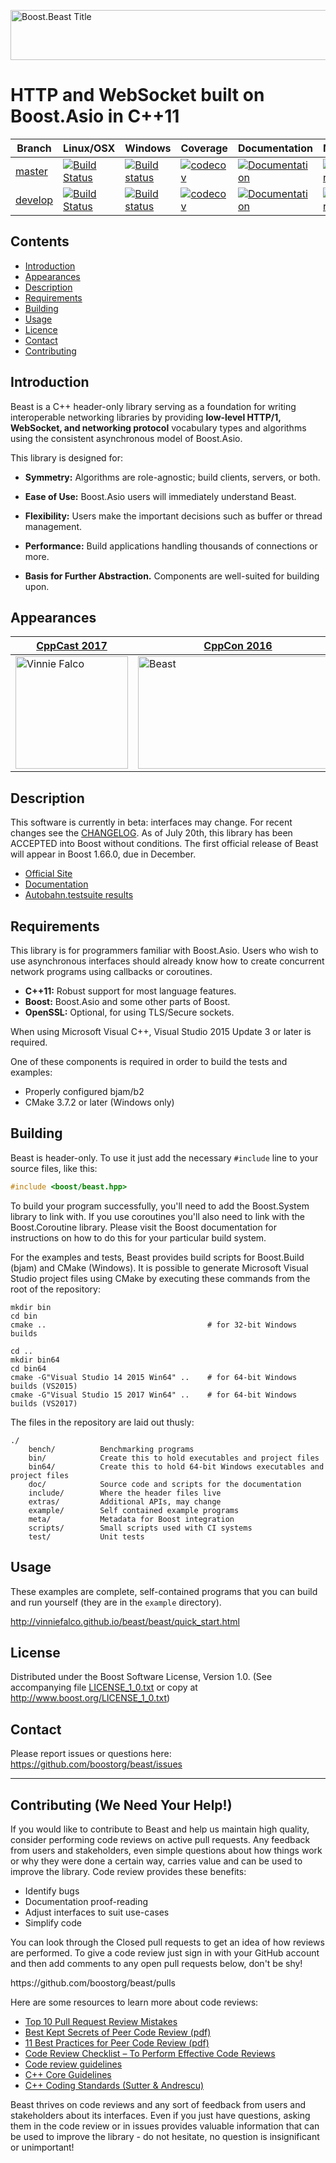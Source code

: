 <img width="880" height = "80" alt = "Boost.Beast Title"
    src="https://raw.githubusercontent.com/boostorg/beast/master/doc/images/readme2.png">

# HTTP and WebSocket built on Boost.Asio in C++11

Branch      | Linux/OSX | Windows | Coverage | Documentation | Matrix
------------|-----------|---------|----------|---------------|--------
[master](https://github.com/boostorg/beast/tree/master)   | [![Build Status](https://travis-ci.org/boostorg/beast.svg?branch=master)](https://travis-ci.org/boostorg/beast)  | [![Build status](https://ci.appveyor.com/api/projects/status/g0llpbvhpjuxjnlw/branch/master?svg=true)](https://ci.appveyor.com/project/vinniefalco/beast/branch/master)   | [![codecov](https://codecov.io/gh/vinniefalco/Beast/branch/master/graph/badge.svg)](https://codecov.io/gh/boostorg/beast/branch/master)   | [![Documentation](https://img.shields.io/badge/documentation-master-brightgreen.svg)](http://www.boost.org/doc/libs/master/doc/html/beast.html)   | [![Matrix](https://img.shields.io/badge/matrix-master-brightgreen.svg)](http://www.boost.org/development/tests/master/developer/beast.html)
[develop](https://github.com/boostorg/beast/tree/develop) | [![Build Status](https://travis-ci.org/boostorg/beast.svg?branch=develop)](https://travis-ci.org/boostorg/beast) | [![Build status](https://ci.appveyor.com/api/projects/status/g0llpbvhpjuxjnlw/branch/develop?svg=true)](https://ci.appveyor.com/project/vinniefalco/beast/branch/develop) | [![codecov](https://codecov.io/gh/vinniefalco/Beast/branch/develop/graph/badge.svg)](https://codecov.io/gh/boostorg/beast/branch/develop) | [![Documentation](https://img.shields.io/badge/documentation-develop-brightgreen.svg)](http://www.boost.org/doc/libs/develop/doc/html/beast.html) | [![Matrix](https://img.shields.io/badge/matrix-develop-brightgreen.svg)](http://www.boost.org/development/tests/develop/developer/beast.html)

## Contents

- [Introduction](#introduction)
- [Appearances](#appearances)
- [Description](#description)
- [Requirements](#requirements)
- [Building](#building)
- [Usage](#usage)
- [Licence](#licence)
- [Contact](#contact)
- [Contributing](#Contributing)

## Introduction

Beast is a C++ header-only library serving as a foundation for writing
interoperable networking libraries by providing **low-level HTTP/1,
WebSocket, and networking protocol** vocabulary types and algorithms
using the consistent asynchronous model of Boost.Asio.

This library is designed for:

* **Symmetry:** Algorithms are role-agnostic; build clients, servers, or both.

* **Ease of Use:** Boost.Asio users will immediately understand Beast.

* **Flexibility:** Users make the important decisions such as buffer or
  thread management.

* **Performance:** Build applications handling thousands of connections or more.

* **Basis for Further Abstraction.** Components are well-suited for building upon.

## Appearances

| <a href="http://cppcast.com/2017/01/vinnie-falco/">CppCast 2017</a> | <a href="https://raw.githubusercontent.com/vinniefalco/BeastAssets/master/CppCon2016.pdf">CppCon 2016</a> |
| ------------ | ----------- |
| <a href="http://cppcast.com/2017/01/vinnie-falco/"><img width="180" height="180" alt="Vinnie Falco" src="https://avatars1.githubusercontent.com/u/1503976?v=3&u=76c56d989ef4c09625256662eca2775df78a16ad&s=180"></a> | <a href="https://www.youtube.com/watch?v=uJZgRcvPFwI"><img width="320" height = "180" alt="Beast" src="https://raw.githubusercontent.com/vinniefalco/BeastAssets/master/CppCon2016.png"></a> |

## Description

This software is currently in beta: interfaces may change.
For recent changes see the [CHANGELOG](CHANGELOG.md).
As of July 20th, this library has been ACCEPTED into Boost
without conditions. The first official release of Beast will
appear in Boost 1.66.0, due in December.

* [Official Site](https://github.com/boostorg/beast)
* [Documentation](http://vinniefalco.github.io/beast/index.html)
* [Autobahn.testsuite results](http://vinniefalco.github.io/autobahn/index.html)

## Requirements

This library is for programmers familiar with Boost.Asio. Users
who wish to use asynchronous interfaces should already know how to
create concurrent network programs using callbacks or coroutines.

* **C++11:** Robust support for most language features.
* **Boost:** Boost.Asio and some other parts of Boost.
* **OpenSSL:** Optional, for using TLS/Secure sockets.

When using Microsoft Visual C++, Visual Studio 2015 Update 3 or later is required.

One of these components is required in order to build the tests and examples:

* Properly configured bjam/b2
* CMake 3.7.2 or later (Windows only)

## Building

Beast is header-only. To use it just add the necessary `#include` line
to your source files, like this:
```C++
#include <boost/beast.hpp>
```

To build your program successfully, you'll need to add the Boost.System
library to link with. If you use coroutines you'll also need to link
with the Boost.Coroutine library. Please visit the Boost documentation
for instructions on how to do this for your particular build system.

For the examples and tests, Beast provides build scripts for Boost.Build
(bjam) and CMake (Windows). It is possible to generate Microsoft Visual
Studio project files using CMake by executing these commands from
the root of the repository:

```
mkdir bin
cd bin
cmake ..                                    # for 32-bit Windows builds

cd ..
mkdir bin64
cd bin64
cmake -G"Visual Studio 14 2015 Win64" ..    # for 64-bit Windows builds (VS2015)
cmake -G"Visual Studio 15 2017 Win64" ..    # for 64-bit Windows builds (VS2017)

```

The files in the repository are laid out thusly:

```
./
    bench/          Benchmarking programs
    bin/            Create this to hold executables and project files
    bin64/          Create this to hold 64-bit Windows executables and project files
    doc/            Source code and scripts for the documentation
    include/        Where the header files live
    extras/         Additional APIs, may change
    example/        Self contained example programs
    meta/           Metadata for Boost integration
    scripts/        Small scripts used with CI systems
    test/           Unit tests
```

## Usage

These examples are complete, self-contained programs that you can build
and run yourself (they are in the `example` directory).

http://vinniefalco.github.io/beast/beast/quick_start.html

## License

Distributed under the Boost Software License, Version 1.0.
(See accompanying file [LICENSE_1_0.txt](LICENSE_1_0.txt) or copy at
http://www.boost.org/LICENSE_1_0.txt)

## Contact

Please report issues or questions here:
https://github.com/boostorg/beast/issues

---

## Contributing (We Need Your Help!)

If you would like to contribute to Beast and help us maintain high
quality, consider performing code reviews on active pull requests.
Any feedback from users and stakeholders, even simple questions about
how things work or why they were done a certain way, carries value
and can be used to improve the library. Code review provides these
benefits:

* Identify bugs
* Documentation proof-reading
* Adjust interfaces to suit use-cases
* Simplify code

You can look through the Closed pull requests to get an idea of how
reviews are performed. To give a code review just sign in with your
GitHub account and then add comments to any open pull requests below,
don't be shy!
<p>https://github.com/boostorg/beast/pulls</p>

Here are some resources to learn more about
code reviews:

* <a href="https://blog.scottnonnenberg.com/top-ten-pull-request-review-mistakes/">Top 10 Pull Request Review Mistakes</a>
* <a href="https://smartbear.com/SmartBear/media/pdfs/best-kept-secrets-of-peer-code-review.pdf">Best Kept Secrets of Peer Code Review (pdf)</a>
* <a href="http://support.smartbear.com/support/media/resources/cc/11_Best_Practices_for_Peer_Code_Review.pdf">11 Best Practices for Peer Code Review (pdf)</a>
* <a href="http://www.evoketechnologies.com/blog/code-review-checklist-perform-effective-code-reviews/">Code Review Checklist – To Perform Effective Code Reviews</a>
* <a href="https://www.codeproject.com/Articles/524235/Codeplusreviewplusguidelines">Code review guidelines</a>
* <a href="https://github.com/isocpp/CppCoreGuidelines/blob/master/CppCoreGuidelines.md">C++ Core Guidelines</a>
* <a href="https://doc.lagout.org/programmation/C/CPP101.pdf">C++ Coding Standards (Sutter & Andrescu)</a>

Beast thrives on code reviews and any sort of feedback from users and
stakeholders about its interfaces. Even if you just have questions,
asking them in the code review or in issues provides valuable information
that can be used to improve the library - do not hesitate, no question
is insignificant or unimportant!
